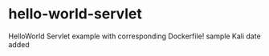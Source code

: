 # hello-world-servlet
HelloWorld Servlet example with corresponding Dockerfile!
sample
Kali date added
